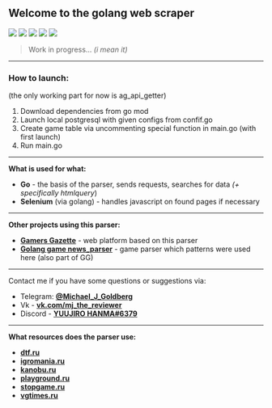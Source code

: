 ## Welcome to the golang web scraper 

![](https://img.shields.io/badge/golang-1.17-52a7f7) ![](https://img.shields.io/badge/-selenium-ff69b4) ![](https://img.shields.io/badge/-postgresql-3294f0) ![](https://img.shields.io/badge/-docker-32c7f0) ![](https://img.shields.io/badge/-htmlquery-4f75ff)


>  Work in progress... *(i mean it)*

---

### How to launch: 
(the only working part for now is ag_api_getter)
 1. Download dependencies from go mod
 2. Launch local postgresql with given configs from confif.go
 3. Create game table via uncommenting special function in main.go (with first launch)
 4. Run main.go

***
**What is used for what:**
 - **Go** - the basis of the parser, sends requests, searches for data *(+ specifically htmlquery*)
 - **Selenium** (via golang) - handles javascript on found pages if necessary

***

**Other projects using this parser:**
 - **[Gamers Gazette](https://github.com/authoraytee/gamers_gazette)** - web platform based on this parser
 - **[Golang game news_parser](https://github.com/An9rewRyan/golang_game_news_parser)** - game parser which patterns were used here (also part of GG)

---

Contact me if you have some questions or suggestions via:
 - Telegram: **[@Michael_J_Goldberg](https://t.me/Michael_J_Goldberg)**
 - Vk - **[vk.com/mj_the_reviewer](https://vk.com/mj_the_reviewer)**
 - Discord - **[YUUJIRO HANMA#6379](https://discordapp.com/users/389483338865311745/)**

***

**What resources does the parser use:**
 - **[dtf.ru](https://dtf.ru/)**
 - **[igromania.ru](https://www.igromania.ru/)**
 - **[kanobu.ru](https://kanobu.ru/videogames/)**
 - **[playground.ru](https://www.playground.ru/)**
 - **[stopgame.ru](https://stopgame.ru/)**
 - **[vgtimes.ru](https://vgtimes.ru/)**

 
